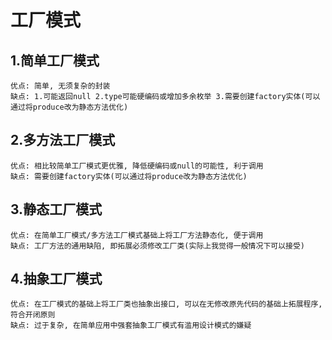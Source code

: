 # 工厂模式
## 1.简单工厂模式
```
优点: 简单, 无须复杂的封装
缺点: 1.可能返回null 2.type可能硬编码或增加多余枚举 3.需要创建factory实体(可以通过将produce改为静态方法优化)
```

## 2.多方法工厂模式
```
优点: 相比较简单工厂模式更优雅, 降低硬编码或null的可能性, 利于调用
缺点: 需要创建factory实体(可以通过将produce改为静态方法优化)
```

## 3.静态工厂模式
```
优点: 在简单工厂模式/多方法工厂模式基础上将工厂方法静态化, 便于调用
缺点: 工厂方法的通用缺陷, 即拓展必须修改工厂类(实际上我觉得一般情况下可以接受)
```

## 4.抽象工厂模式
```
优点: 在工厂模式的基础上将工厂类也抽象出接口, 可以在无修改原先代码的基础上拓展程序, 符合开闭原则
缺点: 过于复杂, 在简单应用中强套抽象工厂模式有滥用设计模式的嫌疑
```